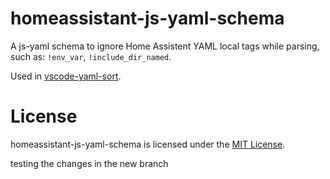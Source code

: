 # homeassistant-js-yaml-schema
A js-yaml schema to ignore Home Assistent YAML local tags while parsing, such as: `!env_var`, `!include_dir_named`.

Used in [vscode-yaml-sort](https://github.com/pascalre/vscode-yaml-sort).

# License
homeassistant-js-yaml-schema is licensed under the [MIT License](https://raw.githubusercontent.com/pascalre/homeassistant-js-yaml-schema/master/LICENSE).

testing the changes in the new branch
